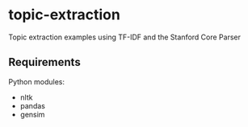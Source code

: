# topic-extraction

Topic extraction examples using TF-IDF and the Stanford Core Parser

## Requirements

 Python modules:

 - nltk
 - pandas
 - gensim
